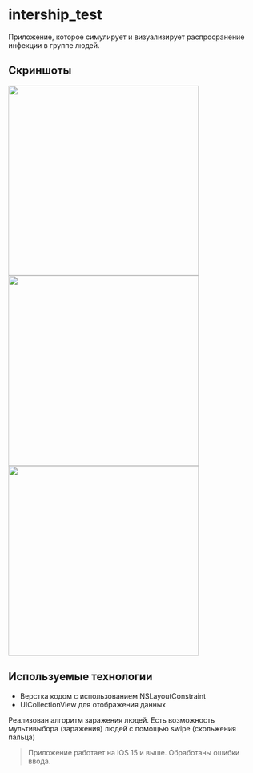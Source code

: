 # intership_test
Приложение, которое симулирует и визуализирует распросранение инфекции в группе людей.
## Скриншоты
<img src="https://github.com/NickaKos11/vk_test/assets/74317085/74b2372f-d265-412b-b097-b247d26fc65a" width="380">
<img src="https://github.com/NickaKos11/vk_test/assets/74317085/5b83254f-efda-4ea9-a773-3f01c766b8c4" width="380">
<img src="https://github.com/NickaKos11/vk_test/assets/74317085/d04e88e4-271e-4860-bedf-8d5b7f55b42a" width="380">

## Используемые технологии
- Верстка кодом с использованием NSLayoutConstraint
- UICollectionView для отображения данных


Реализован алгоритм заражения людей. Есть возможность мультивыбора (заражения) людей с помощью swipe (скольжения пальца)

>Приложение работает на iOS 15 и выше. Обработаны ошибки ввода.
